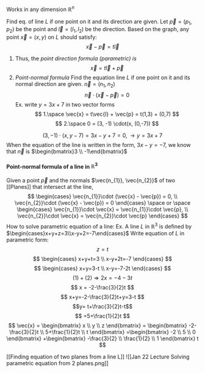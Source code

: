 Works in any dimension $\mathbb{R}^n$

Find eq. of line $L$ if one point on it and its direction are given.
Let $\vec{p} = (p_{1}, p_{2})$ be the point and $\vec{l} = (l_{1}, l_{2})$ be the direction.
Based on the graph, any point $\vec{x} = (x,y)$ on $L$ should satisfy:
$$
\vec{x} - \vec{p} = t\vec{l}
$$
1. Thus, the *point direction formula (parametric) is*
$$
\vec{x} = t\vec{l} + \vec{p}
$$
2. *Point-normal formula*
	 Find the equation line $L$ if one point on it and its normal direction are given.
	 $\vec{n} = (n_{1}, n_{2})$	
$$
\vec{n} \cdot (\vec{x} - \vec{p}) = 0
$$
Ex. write $y = 3x + 7$ in two vector forms
$$
1.\space \vec{x} = t\vec{l} + \vec{p} = t(1,3) + (0,7)
$$
$$
2.\space 0 = (3, -1) \cdot(x, (0,-7))
$$

$$
(3, -1)\cdot(x, y-7) =  3x - y + 7 = 0, \rightarrow y = 3x + 7
$$
When the equation of the line is written in the form, $3x - y = -7$, we know that $\vec{n}$  is $\begin{bmatrix}3 \\ -1\end{bmatrix}$
#### Point-normal formula of a line in $\mathbb{R}^3$
Given a point $\vec{p}$ and the normals $\vec{n_{1}}, \vec{n_{2}}$ of two [[Planes]] that intersect at the line,
$$
\begin{cases}
\vec{n_{1}}\cdot (\vec{x} - \vec{p}) = 0, \\
\vec{n_{2}}\cdot (\vec{x} - \vec{p}) = 0
\end{cases}
\space or \space 
\begin{cases}
\vec{n_{1}}\cdot \vec{x} = \vec{n_{1}}\cdot \vec{p}, \\
\vec{n_{2}}\cdot \vec{x} = \vec{n_{2}}\cdot \vec{p}
\end{cases}
$$
How to solve parametric equation of a line:
Ex. A line $L$ in $\mathbb{R}^3$ is defined by $\begin{cases}x+y+z=3\\x-y+2=-7\end{cases}$
Write equation of $L$ in parametric form:
$$
z = t
$$
$$
\begin{cases}
x+y+t=3 \\
x-y+2t=-7
\end{cases}
$$
$$
\begin{cases}
x+y=3-t \\
x-y=-7-2t
\end{cases}
$$
$$
(1) + (2) \Rightarrow 2x=-4-3t
$$
$$
x = -2-\frac{3}{2}t
$$
$$
x+y=-2-\frac{3}{2}t+y=3-t
$$
$$y= t+\frac{3}{2}t-t$$
$$
=5+\frac{1}{2}t
$$
$$
\vec{x} = \begin{bmatrix}
x \\
y \\
z
\end{bmatrix}
= \begin{bmatrix}
-2-\frac{3}{2}t \\
5+\frac{1}{2}t \\
t
\end{bmatrix}
=\begin{bmatrix}
-2 \\
5 \\
0
\end{bmatrix}
+\begin{bmatrix}
-\frac{3}{2} \\
\frac{1}{2} \\
1
\end{bmatrix}
t
$$

[[Finding equation of two planes from a line L]]
![[Jan 22 Lecture Solving parametric equation from 2 planes.png]]